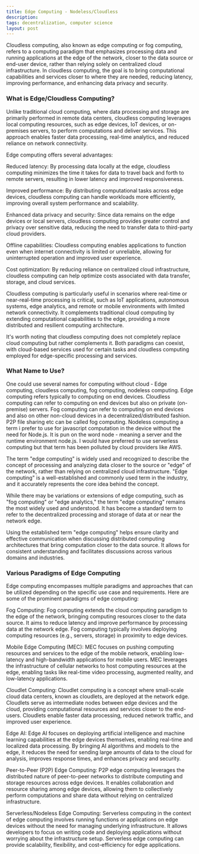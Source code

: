 ```yaml
---
title: Edge Computing - Nodeless/Cloudless
description: 
tags: decentralization, computer science
layout: post
---
```


Cloudless computing, also known as edge computing or fog computing, refers to a computing paradigm that emphasizes processing data and running applications at the edge of the network, closer to the data source or end-user device, rather than relying solely on centralized cloud infrastructure. In cloudless computing, the goal is to bring computational capabilities and services closer to where they are needed, reducing latency, improving performance, and enhancing data privacy and security.

### What is Edge/Cloudless Computing?
Unlike traditional cloud computing, where data processing and storage are primarily performed in remote data centers, cloudless computing leverages local computing resources, such as edge devices, IoT devices, or on-premises servers, to perform computations and deliver services. This approach enables faster data processing, real-time analytics, and reduced reliance on network connectivity.

Edge computing offers several advantages:

Reduced latency: By processing data locally at the edge, cloudless computing minimizes the time it takes for data to travel back and forth to remote servers, resulting in lower latency and improved responsiveness.

Improved performance: By distributing computational tasks across edge devices, cloudless computing can handle workloads more efficiently, improving overall system performance and scalability.

Enhanced data privacy and security: Since data remains on the edge devices or local servers, cloudless computing provides greater control and privacy over sensitive data, reducing the need to transfer data to third-party cloud providers.

Offline capabilities: Cloudless computing enables applications to function even when internet connectivity is limited or unreliable, allowing for uninterrupted operation and improved user experience.

Cost optimization: By reducing reliance on centralized cloud infrastructure, cloudless computing can help optimize costs associated with data transfer, storage, and cloud services.

Cloudless computing is particularly useful in scenarios where real-time or near-real-time processing is critical, such as IoT applications, autonomous systems, edge analytics, and remote or mobile environments with limited network connectivity. It complements traditional cloud computing by extending computational capabilities to the edge, providing a more distributed and resilient computing architecture.

It's worth noting that cloudless computing does not completely replace cloud computing but rather complements it. Both paradigms can coexist, with cloud-based services used for certain tasks and cloudless computing employed for edge-specific processing and services.

### What Name to Use?
One could use several names for computing without cloud - Edge computing, cloudless computing, fog computing, nodeless computing. Edge computing refers typically to computing on end devices. Cloudless computing can refer to computing on end devices but also on private (on-premise) servers. Fog computing can refer to computing on end devices and also on other non-cloud devices in a decentralized/distributed fashion. P2P file sharing etc can be called fog computing. Nodeless computing a term i prefer to use for javascript computation in the device without the need for Node.js. It is pun on the word node - meaning a server and the runtime environment node.js. I would have preferred to use serverless computing but that term has been polluted by cloud providers like AWS.

The term "edge computing" is widely used and recognized to describe the concept of processing and analyzing data closer to the source or "edge" of the network, rather than relying on centralized cloud infrastructure. "Edge computing" is a well-established and commonly used term in the industry, and it accurately represents the core idea behind the concept.

While there may be variations or extensions of edge computing, such as "fog computing" or "edge analytics," the term "edge computing" remains the most widely used and understood. It has become a standard term to refer to the decentralized processing and storage of data at or near the network edge.

Using the established term "edge computing" helps ensure clarity and effective communication when discussing distributed computing architectures that bring computation closer to the data source. It allows for consistent understanding and facilitates discussions across various domains and industries.

### Various Paradigms of Edge Computing
Edge computing encompasses multiple paradigms and approaches that can be utilized depending on the specific use case and requirements. Here are some of the prominent paradigms of edge computing:

Fog Computing: Fog computing extends the cloud computing paradigm to the edge of the network, bringing computing resources closer to the data source. It aims to reduce latency and improve performance by processing data at the network edge. Fog computing typically involves deploying computing resources (e.g., servers, storage) in proximity to edge devices.

Mobile Edge Computing (MEC): MEC focuses on pushing computing resources and services to the edge of the mobile network, enabling low-latency and high-bandwidth applications for mobile users. MEC leverages the infrastructure of cellular networks to host computing resources at the edge, enabling tasks like real-time video processing, augmented reality, and low-latency applications.

Cloudlet Computing: Cloudlet computing is a concept where small-scale cloud data centers, known as cloudlets, are deployed at the network edge. Cloudlets serve as intermediate nodes between edge devices and the cloud, providing computational resources and services closer to the end-users. Cloudlets enable faster data processing, reduced network traffic, and improved user experience.

Edge AI: Edge AI focuses on deploying artificial intelligence and machine learning capabilities at the edge devices themselves, enabling real-time and localized data processing. By bringing AI algorithms and models to the edge, it reduces the need for sending large amounts of data to the cloud for analysis, improves response times, and enhances privacy and security.

Peer-to-Peer (P2P) Edge Computing: P2P edge computing leverages the distributed nature of peer-to-peer networks to distribute computing and storage resources across edge devices. It enables collaboration and resource sharing among edge devices, allowing them to collectively perform computations and share data without relying on centralized infrastructure.

Serverless/Nodeless Edge Computing: Serverless computing in the context of edge computing involves running functions or applications on edge devices without the need for managing underlying infrastructure. It allows developers to focus on writing code and deploying applications without worrying about the infrastructure setup. Serverless edge computing can provide scalability, flexibility, and cost-efficiency for edge applications.


